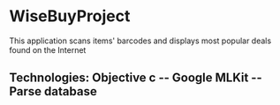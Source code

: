 # WiseBuyProject

This application scans items' barcodes and displays most popular deals found on the Internet

## Technologies: Objective c -- Google MLKit -- Parse database 

